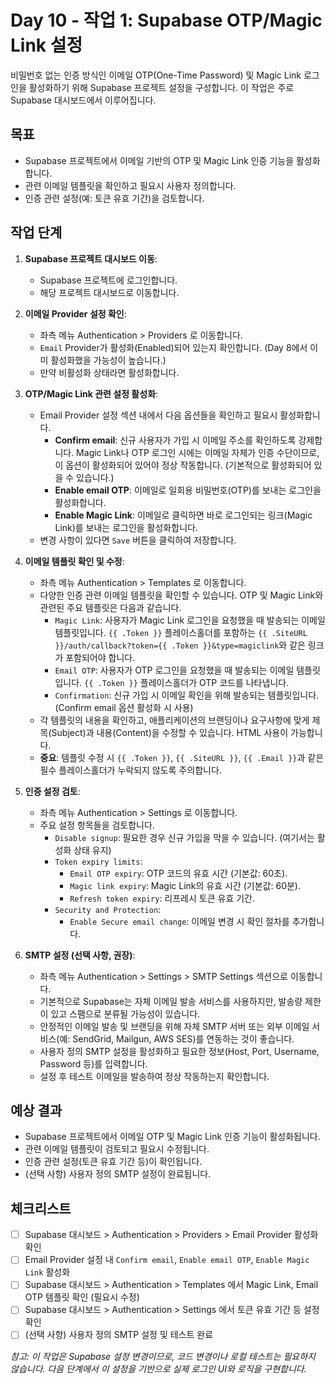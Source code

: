 # Day 10 - 작업 1: Supabase OTP/Magic Link 설정

비밀번호 없는 인증 방식인 이메일 OTP(One-Time Password) 및 Magic Link 로그인을 활성화하기 위해 Supabase 프로젝트 설정을 구성합니다. 이 작업은 주로 Supabase 대시보드에서 이루어집니다.

## 목표

*   Supabase 프로젝트에서 이메일 기반의 OTP 및 Magic Link 인증 기능을 활성화합니다.
*   관련 이메일 템플릿을 확인하고 필요시 사용자 정의합니다.
*   인증 관련 설정(예: 토큰 유효 기간)을 검토합니다.

## 작업 단계

1.  **Supabase 프로젝트 대시보드 이동**:
    *   Supabase 프로젝트에 로그인합니다.
    *   해당 프로젝트 대시보드로 이동합니다.

2.  **이메일 Provider 설정 확인**:
    *   좌측 메뉴 Authentication > Providers 로 이동합니다.
    *   `Email` Provider가 활성화(Enabled)되어 있는지 확인합니다. (Day 8에서 이미 활성화했을 가능성이 높습니다.)
    *   만약 비활성화 상태라면 활성화합니다.

3.  **OTP/Magic Link 관련 설정 활성화**:
    *   Email Provider 설정 섹션 내에서 다음 옵션들을 확인하고 필요시 활성화합니다.
        *   **Confirm email**: 신규 사용자가 가입 시 이메일 주소를 확인하도록 강제합니다. Magic Link나 OTP 로그인 시에는 이메일 자체가 인증 수단이므로, 이 옵션이 활성화되어 있어야 정상 작동합니다. (기본적으로 활성화되어 있을 수 있습니다.)
        *   **Enable email OTP**: 이메일로 일회용 비밀번호(OTP)를 보내는 로그인을 활성화합니다.
        *   **Enable Magic Link**: 이메일로 클릭하면 바로 로그인되는 링크(Magic Link)를 보내는 로그인을 활성화합니다.
    *   변경 사항이 있다면 `Save` 버튼을 클릭하여 저장합니다.

4.  **이메일 템플릿 확인 및 수정**:
    *   좌측 메뉴 Authentication > Templates 로 이동합니다.
    *   다양한 인증 관련 이메일 템플릿을 확인할 수 있습니다. OTP 및 Magic Link와 관련된 주요 템플릿은 다음과 같습니다.
        *   `Magic Link`: 사용자가 Magic Link 로그인을 요청했을 때 발송되는 이메일 템플릿입니다. `{{ .Token }}` 플레이스홀더를 포함하는 `{{ .SiteURL }}/auth/callback?token={{ .Token }}&type=magiclink`와 같은 링크가 포함되어야 합니다.
        *   `Email OTP`: 사용자가 OTP 로그인을 요청했을 때 발송되는 이메일 템플릿입니다. `{{ .Token }}` 플레이스홀더가 OTP 코드를 나타냅니다.
        *   `Confirmation`: 신규 가입 시 이메일 확인을 위해 발송되는 템플릿입니다. (Confirm email 옵션 활성화 시 사용)
    *   각 템플릿의 내용을 확인하고, 애플리케이션의 브랜딩이나 요구사항에 맞게 제목(Subject)과 내용(Content)을 수정할 수 있습니다. HTML 사용이 가능합니다.
    *   **중요**: 템플릿 수정 시 `{{ .Token }}`, `{{ .SiteURL }}`, `{{ .Email }}`과 같은 필수 플레이스홀더가 누락되지 않도록 주의합니다.

5.  **인증 설정 검토**:
    *   좌측 메뉴 Authentication > Settings 로 이동합니다.
    *   주요 설정 항목들을 검토합니다.
        *   `Disable signup`: 필요한 경우 신규 가입을 막을 수 있습니다. (여기서는 활성화 상태 유지)
        *   `Token expiry limits`:
            *   `Email OTP expiry`: OTP 코드의 유효 시간 (기본값: 60초).
            *   `Magic link expiry`: Magic Link의 유효 시간 (기본값: 60분).
            *   `Refresh token expiry`: 리프레시 토큰 유효 기간.
        *   `Security and Protection`:
            *   `Enable Secure email change`: 이메일 변경 시 확인 절차를 추가합니다.

6.  **SMTP 설정 (선택 사항, 권장)**:
    *   좌측 메뉴 Authentication > Settings > SMTP Settings 섹션으로 이동합니다.
    *   기본적으로 Supabase는 자체 이메일 발송 서비스를 사용하지만, 발송량 제한이 있고 스팸으로 분류될 가능성이 있습니다.
    *   안정적인 이메일 발송 및 브랜딩을 위해 자체 SMTP 서버 또는 외부 이메일 서비스(예: SendGrid, Mailgun, AWS SES)를 연동하는 것이 좋습니다.
    *   사용자 정의 SMTP 설정을 활성화하고 필요한 정보(Host, Port, Username, Password 등)를 입력합니다.
    *   설정 후 테스트 이메일을 발송하여 정상 작동하는지 확인합니다.

## 예상 결과

*   Supabase 프로젝트에서 이메일 OTP 및 Magic Link 인증 기능이 활성화됩니다.
*   관련 이메일 템플릿이 검토되고 필요시 수정됩니다.
*   인증 관련 설정(토큰 유효 기간 등)이 확인됩니다.
*   (선택 사항) 사용자 정의 SMTP 설정이 완료됩니다.

## 체크리스트

*   [ ] Supabase 대시보드 > Authentication > Providers > Email Provider 활성화 확인
*   [ ] Email Provider 설정 내 `Confirm email`, `Enable email OTP`, `Enable Magic Link` 활성화
*   [ ] Supabase 대시보드 > Authentication > Templates 에서 Magic Link, Email OTP 템플릿 확인 (필요시 수정)
*   [ ] Supabase 대시보드 > Authentication > Settings 에서 토큰 유효 기간 등 설정 확인
*   [ ] (선택 사항) 사용자 정의 SMTP 설정 및 테스트 완료

*참고: 이 작업은 Supabase 설정 변경이므로, 코드 변경이나 로컬 테스트는 필요하지 않습니다. 다음 단계에서 이 설정을 기반으로 실제 로그인 UI와 로직을 구현합니다.* 